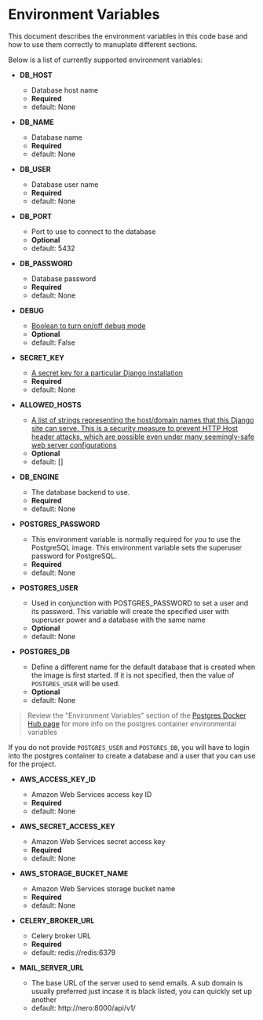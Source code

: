 # Environment Variables

This document describes the environment variables in this code base and how to use them correctly to manuplate different sections.

Below is a list of currently supported environment variables:

- **DB_HOST**

  - Database host name
  - **Required**
  - default: None

- **DB_NAME**

  - Database name
  - **Required**
  - default: None

- **DB_USER**

  - Database user name
  - **Required**
  - default: None

- **DB_PORT**

  - Port to use to connect to the database
  - **Optional**
  - default: 5432

- **DB_PASSWORD**

  - Database password
  - **Required**
  - default: None

- **DEBUG**

  - [Boolean to turn on/off debug mode](https://docs.djangoproject.com/en/3.1/ref/settings/#debug)
  - **Optional**
  - default: False

- **SECRET_KEY**

  - [A secret key for a particular Django installation](https://docs.djangoproject.com/en/3.1/ref/settings/#secret-key)
  - **Required**
  - default: None

- **ALLOWED_HOSTS**

  - [A list of strings representing the host/domain names that this Django site can serve. This is a security measure to prevent HTTP Host header attacks, which are possible even under many seemingly-safe web server configurations](https://docs.djangoproject.com/en/3.1/ref/settings/#allowed-hosts)
  - **Optional**
  - default: []

- **DB_ENGINE**

  - The database backend to use.
  - **Required**
  - default: None

- **POSTGRES_PASSWORD**

  - This environment variable is normally required for you to use the PostgreSQL image. This environment variable sets the superuser password for PostgreSQL.
  - **Required**
  - default: None

- **POSTGRES_USER**

  - Used in conjunction with POSTGRES_PASSWORD to set a user and its password. This variable will create the specified user with superuser power and a database with the same name
  - **Optional**
  - default: None

- **POSTGRES_DB**

  - Define a different name for the default database that is created when the image is first started. If it is not specified, then the value of `POSTGRES_USER` will be used.
  - **Optional**
  - default: None

> Review the "Environment Variables" section of the [Postgres Docker Hub page](https://hub.docker.com/_/postgres) for more info on the postgres container environmental variables

If you do not provide `POSTGRES_USER` and `POSTGRES_DB`, you will have to login into the postgres container to create a database and a user that you can use for the project.

- **AWS_ACCESS_KEY_ID**

  - Amazon Web Services access key ID
  - **Required**
  - default: None

- **AWS_SECRET_ACCESS_KEY**

  - Amazon Web Services secret access key
  - **Required**
  - default: None

- **AWS_STORAGE_BUCKET_NAME**

  - Amazon Web Services storage bucket name
  - **Required**
  - default: None

- **CELERY_BROKER_URL**

  - Celery broker URL
  - **Required**
  - default: redis://redis:6379

- **MAIL_SERVER_URL**
  - The base URL of the server used to send emails. A sub domain is usually preferred just incase it is black listed, you can quickly set up another
  - default: http://nero:8000/api/v1/
